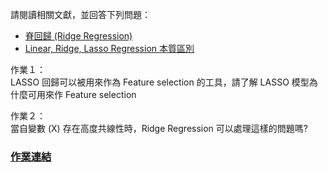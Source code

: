 
請閱讀相關文獻，並回答下列問題：  

* [脊回歸 (Ridge Regression)](https://blog.csdn.net/daunxx/article/details/51578787)  
* [Linear, Ridge, Lasso Regression 本質區別](https://www.zhihu.com/question/38121173)  


作業１：  
LASSO 回歸可以被用來作為 Feature selection 的工具，請了解 LASSO 模型為什麼可用來作 Feature selection  



作業２：  
當自變數 (X) 存在高度共線性時，Ridge Regression 可以處理這樣的問題嗎?  



### [作業連結](https://github.com/zizhu13791/2nd-ML100Days/blob/master/homework/Day_038_HW.ipynb)


